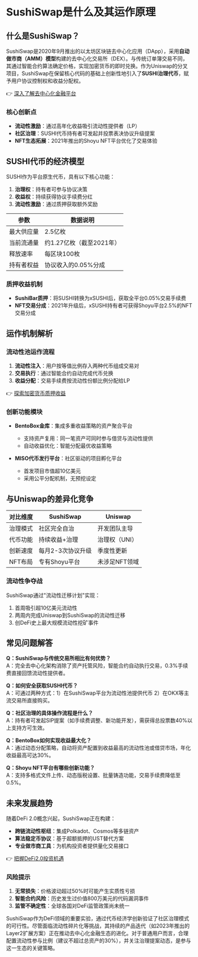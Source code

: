 # SushiSwap是什么及其运作原理

## 什么是SushiSwap？

SushiSwap是2020年9月推出的以太坊区块链去中心化应用（DApp），采用**自动做市商（AMM）模型**构建的去中心化交易所（DEX）。与传统订单簿交易不同，其通过智能合约算法确定价格，实现加密货币的即时兑换。作为Uniswap的分叉项目，SushiSwap在保留核心代码的基础上创新性地引入了**SUSHI治理代币**，赋予用户协议控制权和收益分配权。

👉 [深入了解去中心化金融平台](https://bit.ly/okx_welcome)

### 核心创新点
- **流动性激励**：通过高年化收益吸引流动性提供者（LP）
- **社区治理**：SUSHI代币持有者可发起并投票表决协议升级提案
- **NFT生态拓展**：2021年推出的Shoyu NFT平台优化了交易体验

## SUSHI代币的经济模型

SUSHI作为平台原生代币，具有以下核心功能：
1. **治理权**：持有者可参与协议决策
2. **收益权**：持续获得协议手续费分红
3. **流动性激励**：通过质押获取额外奖励

| 参数          | 数据说明                  |
|---------------|-------------------------|
| 最大供应量    | 2.5亿枚                  |
| 当前流通量    | 约1.27亿枚（截至2021年）|
| 释放速率      | 每区块100枚              |
| 持有者权益    | 协议收入的0.05%分成      |

### 质押收益机制
- **SushiBar质押**：将SUSHI转换为xSUSHI后，获取全平台0.05%交易手续费
- **NFT交易分成**：2021年升级后，xSUSHI持有者可获得Shoyu平台2.5%的NFT交易分成

## 运作机制解析

### 流动性池运作流程
1. **流动性注入**：用户按等值比例存入两种代币组成交易对
2. **交易执行**：通过智能合约自动完成代币兑换
3. **收益分配**：交易手续费按流动性份额比例分配给LP

👉 [探索加密货币质押收益](https://bit.ly/okx_welcome)

### 创新功能模块
- **BentoBox金库**：集成多重收益策略的资产聚合平台
  - 支持资产复用：同一笔资产可同时参与借贷与流动性提供
  - 自动收益优化：智能分配最优收益策略

- **MISO代币发行平台**：社区驱动的项目孵化平台
  - 首发项目市值超10亿美元
  - 采用公平分配机制，无预挖设定

## 与Uniswap的差异化竞争

| 对比维度       | SushiSwap                  | Uniswap                  |
|----------------|--------------------------|------------------------|
| 治理模式       | 社区完全自治              | 开发团队主导            |
| 代币功能       | 持续收益+治理             | 治理权（UNI）           |
| 创新速度       | 每月2-3次协议升级         | 季度性更新             |
| NFT布局        | 专有Shoyu平台             | 未涉足NFT领域          |

### 流动性争夺战
SushiSwap通过"流动性迁移计划"实现：
1. 首周吸引超10亿美元流动性
2. 两周内完成Uniswap到SushiSwap的流动性迁移
3. 创DeFi史上最大规模流动性挖矿事件

## 常见问题解答

**Q：SushiSwap与传统交易所相比有何优势？**  
A：完全去中心化架构消除了资产托管风险，智能合约自动执行交易，0.3%手续费直接回馈流动性提供者。

**Q：如何安全获取SUSHI代币？**  
A：可通过两种方式：1）在SushiSwap平台为流动性池提供代币 2）在OKX等主流交易所直接购买。

**Q：社区治理的具体操作流程是什么？**  
A：持有者可发起SIP提案（如手续费调整、新功能开发），需获得总投票数40%以上支持方可生效。

**Q：BentoBox如何实现收益最大化？**  
A：通过动态分配策略，自动将资产配置到收益最高的流动性池或借贷市场，年化收益最高可达30%。

**Q：Shoyu NFT平台有哪些创新功能？**  
A：支持多格式文件上传、动态版税设置、批量铸造功能，交易手续费降低至0.5%。

## 未来发展趋势

随着DeFi 2.0概念兴起，SushiSwap正在构建：
- **跨链流动性枢纽**：集成Polkadot、Cosmos等多链资产
- **算法稳定币协议**：基于超额抵押的UST替代方案
- **专业做市商工具**：为机构投资者提供量化交易接口

👉 [把握DeFi2.0投资机遇](https://bit.ly/okx_welcome)

### 风险提示
1. **无常损失**：价格波动超过50%时可能产生实质性亏损
2. **智能合约风险**：历史发生过价值800万美元的代码漏洞事件
3. **监管不确定性**：全球各国对DeFi监管政策尚未统一

SushiSwap作为DeFi领域的重要实验，通过代币经济学创新验证了社区治理模式的可行性。尽管面临流动性碎片化等挑战，其持续的产品迭代（如2023年推出的Layer2扩展方案）正在推动去中心化金融生态的进化。对于普通用户而言，合理配置流动性参与比例（建议不超过总资产的30%），并关注治理提案动态，是参与这一生态的关键策略。
